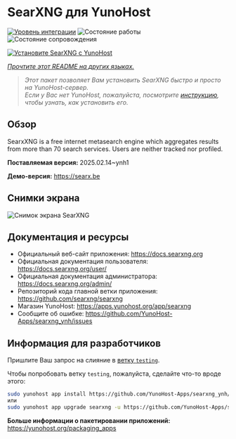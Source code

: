 <!--
Важно: этот README был автоматически сгенерирован <https://github.com/YunoHost/apps/tree/master/tools/readme_generator>
Он НЕ ДОЛЖЕН редактироваться вручную.
-->

# SearXNG для YunoHost

[![Уровень интеграции](https://apps.yunohost.org/badge/integration/searxng)](https://ci-apps.yunohost.org/ci/apps/searxng/)
![Состояние работы](https://apps.yunohost.org/badge/state/searxng)
![Состояние сопровождения](https://apps.yunohost.org/badge/maintained/searxng)

[![Установите SearXNG с YunoHost](https://install-app.yunohost.org/install-with-yunohost.svg)](https://install-app.yunohost.org/?app=searxng)

*[Прочтите этот README на других языках.](./ALL_README.md)*

> *Этот пакет позволяет Вам установить SearXNG быстро и просто на YunoHost-сервер.*  
> *Если у Вас нет YunoHost, пожалуйста, посмотрите [инструкцию](https://yunohost.org/install), чтобы узнать, как установить его.*

## Обзор

SearxXNG is a free internet metasearch engine which aggregates results from more than 70 search services. Users are neither tracked nor profiled.


**Поставляемая версия:** 2025.02.14~ynh1

**Демо-версия:** <https://searx.be>

## Снимки экрана

![Снимок экрана SearXNG](./doc/screenshots/screenshot_1.png)

## Документация и ресурсы

- Официальный веб-сайт приложения: <https://docs.searxng.org>
- Официальная документация пользователя: <https://docs.searxng.org/user/>
- Официальная документация администратора: <https://docs.searxng.org/admin/>
- Репозиторий кода главной ветки приложения: <https://github.com/searxng/searxng>
- Магазин YunoHost: <https://apps.yunohost.org/app/searxng>
- Сообщите об ошибке: <https://github.com/YunoHost-Apps/searxng_ynh/issues>

## Информация для разработчиков

Пришлите Ваш запрос на слияние в [ветку `testing`](https://github.com/YunoHost-Apps/searxng_ynh/tree/testing).

Чтобы попробовать ветку `testing`, пожалуйста, сделайте что-то вроде этого:

```bash
sudo yunohost app install https://github.com/YunoHost-Apps/searxng_ynh/tree/testing --debug
или
sudo yunohost app upgrade searxng -u https://github.com/YunoHost-Apps/searxng_ynh/tree/testing --debug
```

**Больше информации о пакетировании приложений:** <https://yunohost.org/packaging_apps>

